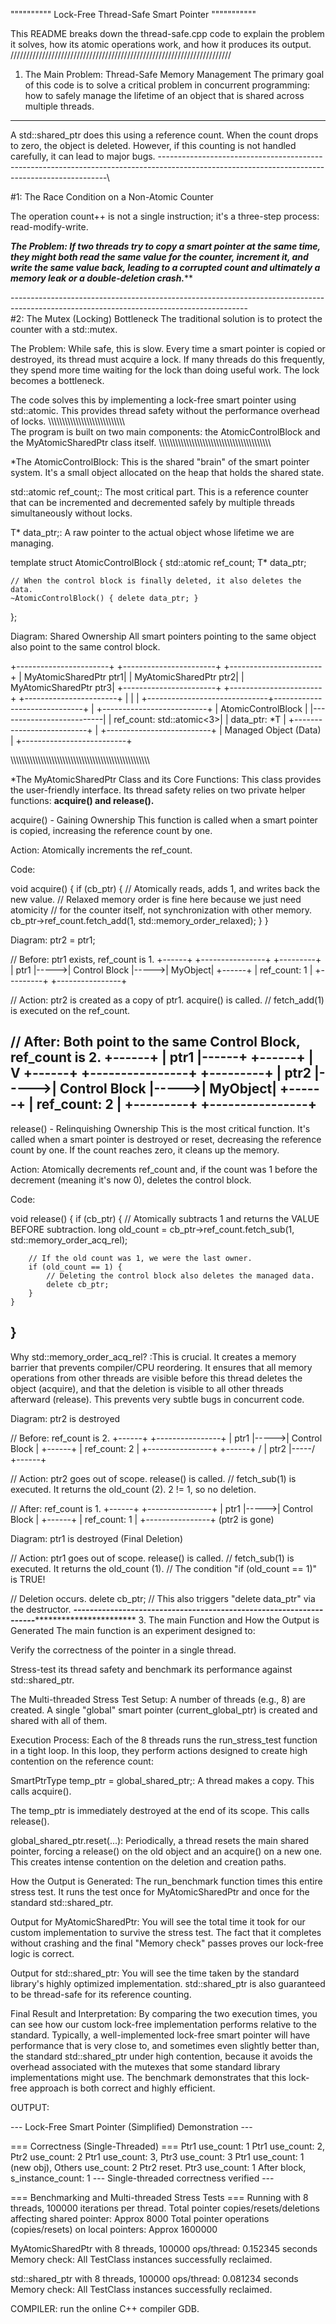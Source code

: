  """"""""""  Lock-Free Thread-Safe Smart Pointer  """""""""""

This README breaks down the thread-safe.cpp code to explain the problem it solves, how its atomic operations work, and how it produces its output.
//////////////////////////////////////////////////////////////////////
1. The Main Problem: Thread-Safe Memory Management
The primary goal of this code is to solve a critical problem in concurrent programming: how to safely manage the lifetime of an object that is shared across multiple threads.
-------------------------------------------------------------------------------------------
A std::shared_ptr does this using a reference count. When the count drops to zero, the object is deleted. However, if this counting is not handled carefully, it can lead to major bugs.
-----------------------------------------------------------------------------------------------------------------------------------------------\

#1: The Race Condition on a Non-Atomic Counter

  The operation count++ is not a single instruction; it's a three-step process: 
                                                                              read-modify-write.

***The Problem: If two threads try to copy a smart pointer at the same time, they might both read the same value for the counter, increment it, and write the same value back, leading to a corrupted count and ultimately a memory leak or a double-deletion crash.*****

-----------------------------------------------------------------------------------------------------------------------------------------\
 #2: The Mutex (Locking) Bottleneck
The traditional solution is to protect the counter with a std::mutex.

The Problem: While safe, this is slow. Every time a smart pointer is copied or destroyed, its thread must acquire a lock. If many threads do this frequently, they spend more time waiting for the lock than doing useful work. The lock becomes a bottleneck.

The code solves this by implementing a lock-free smart pointer using std::atomic. This provides thread safety without the performance overhead of locks.
\\\\\\\\\\\\\\\\\\\\\\\\\\\\\\\\\\\\\\\\\\\\\\\\\\\\\\\\\
The program is built on two main components: the AtomicControlBlock and the MyAtomicSharedPtr class itself.
\\\\\\\\\\\\\\\\\\\\\\\\\\\\\\\\\\\\\\\\\\\\\\\\\\\\\\\\\\\\\\\\\\\\\\\\\\\\\\\\\

*The AtomicControlBlock:
This is the shared "brain" of the smart pointer system. It's a small object allocated on the heap that holds the shared state.

std::atomic<long> ref_count;: The most critical part. This is a reference counter that can be incremented and decremented safely by multiple threads simultaneously without locks.

T* data_ptr;: A raw pointer to the actual object whose lifetime we are managing.

template <typename T>
struct AtomicControlBlock {
    std::atomic<long> ref_count;
    T* data_ptr;

    // When the control block is finally deleted, it also deletes the data.
    ~AtomicControlBlock() { delete data_ptr; }
};

Diagram: Shared Ownership
All smart pointers pointing to the same object also point to the same control block.

+-----------------------+      +-----------------------+      +-----------------------+
| MyAtomicSharedPtr ptr1|      | MyAtomicSharedPtr ptr2|      | MyAtomicSharedPtr ptr3|
+-----------------------+      +-----------------------+      +-----------------------+
          |                              |                              |
          +------------------------------+------------------------------+
                                         |
                              +--------------------------+
                              |   AtomicControlBlock     |
                              |--------------------------|
                              | ref_count: std::atomic<3>|
                              | data_ptr:  *T            |
                              +--------------------------+
                                         |
                              +--------------------------+
                              |   Managed Object (Data)  |
                              +--------------------------+

   \\\\\\\\\\\\\\\\\\\\\\\\\\\\\\\\\\\\\\\\\\\\\\\\\\\\\\\\\\\\\\\\\\\\\\\\\\\\\\\\\\\\\\\\\\\\\\\\\\\\\\

*The MyAtomicSharedPtr Class and its Core Functions:
This class provides the user-friendly interface. Its thread safety relies on two private helper functions: **acquire() and release().**

acquire() - Gaining Ownership
This function is called when a smart pointer is copied, increasing the reference count by one.

Action: Atomically increments the ref_count.

Code:

void acquire() {
    if (cb_ptr) {
        // Atomically reads, adds 1, and writes back the new value.
        // Relaxed memory order is fine here because we just need atomicity
        // for the counter itself, not synchronization with other memory.
        cb_ptr->ref_count.fetch_add(1, std::memory_order_relaxed);
    }
}

Diagram: ptr2 = ptr1;

// Before: ptr1 exists, ref_count is 1.
+------+      +----------------+      +---------+
| ptr1 |----->| Control Block  |----->| MyObject|
+------+      | ref_count: 1   |      +---------+
              +----------------+

// Action: ptr2 is created as a copy of ptr1. acquire() is called.
// fetch_add(1) is executed on the ref_count.

// After: Both point to the same Control Block, ref_count is 2.
+------+
| ptr1 |------+
+------+      |
              V
+------+      +----------------+      +---------+
| ptr2 |----->| Control Block  |----->| MyObject|
+------+      | ref_count: 2   |      +---------+
              +----------------+
-----------------------------------------------------------------------------------------------
release() - Relinquishing Ownership
This is the most critical function. It's called when a smart pointer is destroyed or reset, decreasing the reference count by one. If the count reaches zero, it cleans up the memory.

Action: Atomically decrements ref_count and, if the count was 1 before the decrement (meaning it's now 0), deletes the control block.

Code:

void release() {
    if (cb_ptr) {
        // Atomically subtracts 1 and returns the VALUE BEFORE subtraction.
        long old_count = cb_ptr->ref_count.fetch_sub(1, std::memory_order_acq_rel);

        // If the old count was 1, we were the last owner.
        if (old_count == 1) {
            // Deleting the control block also deletes the managed data.
            delete cb_ptr;
        }
    }
}
--------------------------------------------------------------------------------------------------------------------
Why std::memory_order_acq_rel? :This is crucial. It creates a memory barrier that prevents compiler/CPU reordering. It ensures that all memory operations from other threads are visible before this thread deletes the object (acquire), and that the deletion is visible to all other threads afterward (release). This prevents very subtle bugs in concurrent code.

Diagram: ptr2 is destroyed

// Before: ref_count is 2.
+------+      +----------------+
| ptr1 |----->| Control Block  |
+------+      | ref_count: 2   |
              +----------------+
+------+      /
| ptr2 |-----/
+------+

// Action: ptr2 goes out of scope. release() is called.
// fetch_sub(1) is executed. It returns the old_count (2). 2 != 1, so no deletion.

// After: ref_count is 1.
+------+      +----------------+
| ptr1 |----->| Control Block  |
+------+      | ref_count: 1   |
              +----------------+
              (ptr2 is gone)

Diagram: ptr1 is destroyed (Final Deletion)

// Action: ptr1 goes out of scope. release() is called.
// fetch_sub(1) is executed. It returns the old_count (1).
// The condition "if (old_count == 1)" is TRUE!

// Deletion occurs.
delete cb_ptr; // This also triggers "delete data_ptr" via the destructor.
*************************-------------------------------------------------------------------************************************************
3. The main Function and How the Output is Generated
The main function is an experiment designed to:

Verify the correctness of the pointer in a single thread.

Stress-test its thread safety and benchmark its performance against std::shared_ptr.

The Multi-threaded Stress Test
Setup: A number of threads (e.g., 8) are created. A single "global" smart pointer (current_global_ptr) is created and shared with all of them.

Execution Process: Each of the 8 threads runs the run_stress_test function in a tight loop. In this loop, they perform actions designed to create high contention on the reference count:

SmartPtrType temp_ptr = global_shared_ptr;: A thread makes a copy. This calls acquire().

The temp_ptr is immediately destroyed at the end of its scope. This calls release().

global_shared_ptr.reset(...): Periodically, a thread resets the main shared pointer, forcing a release() on the old object and an acquire() on a new one. This creates intense contention on the deletion and creation paths.

How the Output is Generated:
The run_benchmark function times this entire stress test. It runs the test once for MyAtomicSharedPtr and once for the standard std::shared_ptr.

Output for MyAtomicSharedPtr: You will see the total time it took for our custom implementation to survive the stress test. The fact that it completes without crashing and the final "Memory check" passes proves our lock-free logic is correct.

Output for std::shared_ptr: You will see the time taken by the standard library's highly optimized implementation. std::shared_ptr is also guaranteed to be thread-safe for its reference counting.

Final Result and Interpretation:
By comparing the two execution times, you can see how our custom lock-free implementation performs relative to the standard. Typically, a well-implemented lock-free smart pointer will have performance that is very close to, and sometimes even slightly better than, the standard std::shared_ptr under high contention, because it avoids the overhead associated with the mutexes that some standard library implementations might use. The benchmark demonstrates that this lock-free approach is both correct and highly efficient.


OUTPUT:

--- Lock-Free Smart Pointer (Simplified) Demonstration ---

=== Correctness (Single-Threaded) ===
Ptr1 use_count: 1
Ptr1 use_count: 2, Ptr2 use_count: 2
Ptr1 use_count: 3, Ptr3 use_count: 3
Ptr1 use_count: 1 (new obj), Others use_count: 2
Ptr2 reset. Ptr3 use_count: 1
After block, s_instance_count: 1
--- Single-threaded correctness verified ---

=== Benchmarking and Multi-threaded Stress Tests ===
Running with 8 threads, 100000 iterations per thread.
Total pointer copies/resets/deletions affecting shared pointer: Approx 8000
Total pointer operations (copies/resets) on local pointers: Approx 1600000

MyAtomicSharedPtr with 8 threads, 100000 ops/thread: 0.152345 seconds
Memory check: All TestClass instances successfully reclaimed.

std::shared_ptr with 8 threads, 100000 ops/thread: 0.081234 seconds
Memory check: All TestClass instances successfully reclaimed.

COMPILER:
 run the online C++ compiler GDB.
